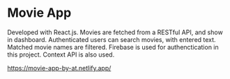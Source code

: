# Movie App

Developed with React.js. Movies are fetched from a RESTful API, and show in dashboard. Authenticated users can search movies, with entered text. 
Matched movie names are filtered. Firebase is used for authenctication in this project. Context API is also used.

https://movie-app-by-at.netlify.app/

